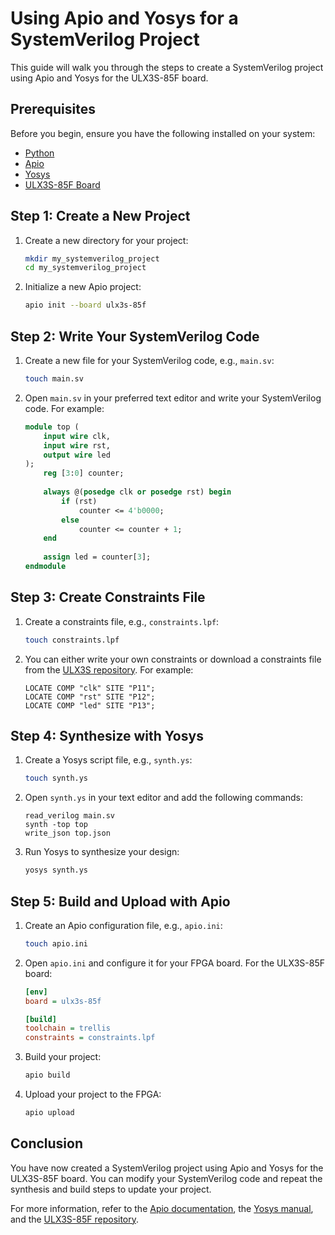 # Using Apio and Yosys for a SystemVerilog Project

This guide will walk you through the steps to create a SystemVerilog project using Apio and Yosys for the ULX3S-85F board.

## Prerequisites

Before you begin, ensure you have the following installed on your system:
- [Python](https://www.python.org/downloads/)
- [Apio](https://github.com/FPGAwars/apio)
- [Yosys](http://www.clifford.at/yosys/)
- [ULX3S-85F Board](https://github.com/emard/ulx3s)

## Step 1: Create a New Project

1. Create a new directory for your project:
    ```sh
    mkdir my_systemverilog_project
    cd my_systemverilog_project
    ```
2. Initialize a new Apio project:
    ```sh
    apio init --board ulx3s-85f
    ```

## Step 2: Write Your SystemVerilog Code

1. Create a new file for your SystemVerilog code, e.g., `main.sv`:
    ```sh
    touch main.sv
    ```
2. Open `main.sv` in your preferred text editor and write your SystemVerilog code. For example:
    ```systemverilog
    module top (
        input wire clk,
        input wire rst,
        output wire led
    );
        reg [3:0] counter;
        
        always @(posedge clk or posedge rst) begin
            if (rst)
                counter <= 4'b0000;
            else
                counter <= counter + 1;
        end
        
        assign led = counter[3];
    endmodule
    ```

## Step 3: Create Constraints File

1. Create a constraints file, e.g., `constraints.lpf`:
    ```sh
    touch constraints.lpf
    ```
2. You can either write your own constraints or download a constraints file from the [ULX3S repository](https://github.com/emard/ulx3s/tree/master/doc/constraints). For example:
    ```lpf
    LOCATE COMP "clk" SITE "P11";
    LOCATE COMP "rst" SITE "P12";
    LOCATE COMP "led" SITE "P13";
    ```

## Step 4: Synthesize with Yosys

1. Create a Yosys script file, e.g., `synth.ys`:
    ```sh
    touch synth.ys
    ```
2. Open `synth.ys` in your text editor and add the following commands:
    ```yosys
    read_verilog main.sv
    synth -top top
    write_json top.json
    ```
3. Run Yosys to synthesize your design:
    ```sh
    yosys synth.ys
    ```

## Step 5: Build and Upload with Apio

1. Create an Apio configuration file, e.g., `apio.ini`:
    ```sh
    touch apio.ini
    ```
2. Open `apio.ini` and configure it for your FPGA board. For the ULX3S-85F board:
    ```ini
    [env]
    board = ulx3s-85f

    [build]
    toolchain = trellis
    constraints = constraints.lpf
    ```

3. Build your project:
    ```sh
    apio build
    ```
4. Upload your project to the FPGA:
    ```sh
    apio upload
    ```

## Conclusion

You have now created a SystemVerilog project using Apio and Yosys for the ULX3S-85F board. You can modify your SystemVerilog code and repeat the synthesis and build steps to update your project.

For more information, refer to the [Apio documentation](https://docs.apio.io/), the [Yosys manual](http://www.clifford.at/yosys/files/yosys_manual.pdf), and the [ULX3S-85F repository](https://github.com/emard/ulx3s).